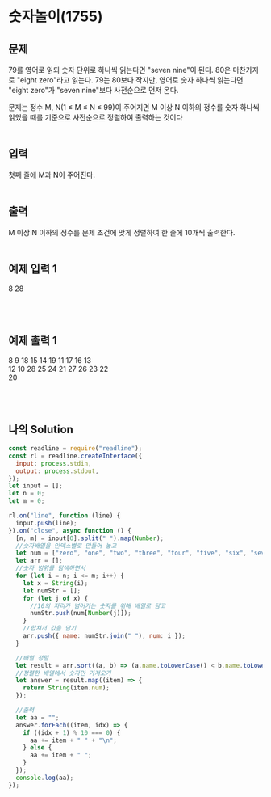 # 숫자놀이(1755)

## 문제

79를 영어로 읽되 숫자 단위로 하나씩 읽는다면 "seven nine"이 된다. 80은 마찬가지로 "eight zero"라고 읽는다. 79는 80보다 작지만, 영어로 숫자 하나씩 읽는다면 "eight zero"가 "seven nine"보다 사전순으로 먼저 온다.

문제는 정수 M, N(1 ≤ M ≤ N ≤ 99)이 주어지면 M 이상 N 이하의 정수를 숫자 하나씩 읽었을 때를 기준으로 사전순으로 정렬하여 출력하는 것이다
<br/>
<br/>

## 입력

첫째 줄에 M과 N이 주어진다.
<br/>
<br/>

## 출력

M 이상 N 이하의 정수를 문제 조건에 맞게 정렬하여 한 줄에 10개씩 출력한다.
<br/>
<br/>

## 예제 입력 1

8 28

<br/>
<br/>

## 예제 출력 1

8 9 18 15 14 19 11 17 16 13<br/>
12 10 28 25 24 21 27 26 23 22<br/>
20

<br/>
<br/>

## 나의 Solution

```javascript
const readline = require("readline");
const rl = readline.createInterface({
  input: process.stdin,
  output: process.stdout,
});
let input = [];
let n = 0;
let m = 0;

rl.on("line", function (line) {
  input.push(line);
}).on("close", async function () {
  [n, m] = input[0].split(" ").map(Number);
  //숫자배열을 인덱스별로 만들어 놓고
  let num = ["zero", "one", "two", "three", "four", "five", "six", "seven", "eight", "nine"];
  let arr = [];
  //숫자 범위를 탐색하면서
  for (let i = n; i <= m; i++) {
    let x = String(i);
    let numStr = [];
    for (let j of x) {
      //10의 자리가 넘어가는 숫자를 위해 배열로 담고
      numStr.push(num[Number(j)]);
    }
    //합쳐서 값을 담기
    arr.push({ name: numStr.join(" "), num: i });
  }

  //배열 정렬
  let result = arr.sort((a, b) => (a.name.toLowerCase() < b.name.toLowerCase() ? -1 : 1));
  //정렬한 배열에서 숫자만 가져오기
  let answer = result.map((item) => {
    return String(item.num);
  });

  //출력
  let aa = "";
  answer.forEach((item, idx) => {
    if ((idx + 1) % 10 === 0) {
      aa += item + " " + "\n";
    } else {
      aa += item + " ";
    }
  });
  console.log(aa);
});
```
